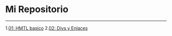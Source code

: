 # Mi Repositorio
---
1.[01: HMTL basico](ejercicio1/Index.html)
2.[02: Divs y Enlaces](Ejercio2/Index.html)
